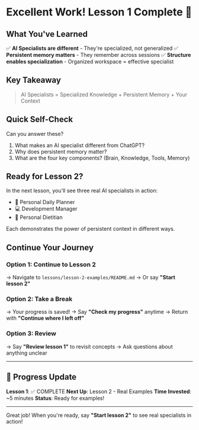 # Excellent Work! Lesson 1 Complete 🎉

## What You've Learned

✅ **AI Specialists are different** - They're specialized, not generalized
✅ **Persistent memory matters** - They remember across sessions
✅ **Structure enables specialization** - Organized workspace = effective specialist

## Key Takeaway

> AI Specialists = Specialized Knowledge + Persistent Memory + Your Context

## Quick Self-Check

Can you answer these?
1. What makes an AI specialist different from ChatGPT?
2. Why does persistent memory matter?
3. What are the four key components? (Brain, Knowledge, Tools, Memory)

## Ready for Lesson 2?

In the next lesson, you'll see three real AI specialists in action:
- 📅 Personal Daily Planner
- 💻 Development Manager
- 🥗 Personal Dietitian

Each demonstrates the power of persistent context in different ways.

## Continue Your Journey

### Option 1: Continue to Lesson 2
→ Navigate to `lessons/lesson-2-examples/README.md`
→ Or say **"Start lesson 2"**

### Option 2: Take a Break
→ Your progress is saved!
→ Say **"Check my progress"** anytime
→ Return with **"Continue where I left off"**

### Option 3: Review
→ Say **"Review lesson 1"** to revisit concepts
→ Ask questions about anything unclear

---

## 🎯 Progress Update

**Lesson 1**: ✅ COMPLETE
**Next Up**: Lesson 2 - Real Examples
**Time Invested**: ~5 minutes
**Status**: Ready for examples!

---

Great job! When you're ready, say **"Start lesson 2"** to see real specialists in action!